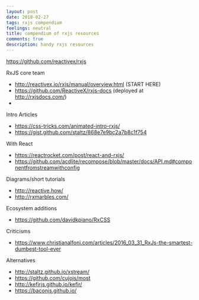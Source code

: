 ```yaml
---
layout: post
date: 2018-02-27
tags: rxjs compendium
feelings: neutral
title: compendium of rxjs resources
comments: true
description: handy rxjs resources
---
```


https://github.com/reactivex/rxjs

RxJS core team
- http://reactivex.io/rxjs/manual/overview.html (START HERE)
- https://github.com/ReactiveX/rxjs-docs (deployed at http://rxjsdocs.com/)
- 

Intro Articles
- https://css-tricks.com/animated-intro-rxjs/
- https://gist.github.com/staltz/868e7e9bc2a7b8c1f754

With React
- https://reactrocket.com/post/react-and-rxjs/
- https://github.com/acdlite/recompose/blob/master/docs/API.md#componentfromstreamwithconfig

Diagrams/short tutorials

- http://reactive.how/
- http://rxmarbles.com/

Ecosystem additions

- https://github.com/davidkpiano/RxCSS

Criticisms
- https://www.christianalfoni.com/articles/2016_03_31_RxJs-the-smartest-dumbest-tool-ever

Alternatives
- http://staltz.github.io/xstream/
- https://github.com/cujojs/most
- http://kefirjs.github.io/kefir/
- https://baconjs.github.io/
